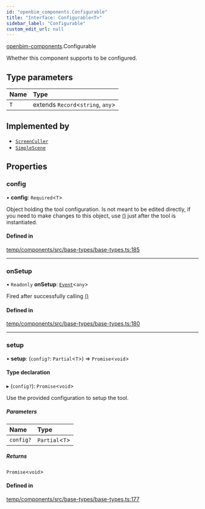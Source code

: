 ```yaml
---
id: "openbim_components.Configurable"
title: "Interface: Configurable<T>"
sidebar_label: "Configurable"
custom_edit_url: null
---
```


[openbim-components](../modules/openbim_components.md).Configurable

Whether this component supports to be configured.

## Type parameters

| Name | Type |
| :------ | :------ |
| `T` | extends `Record`<`string`, `any`\> |

## Implemented by

- [`ScreenCuller`](../classes/openbim_components.ScreenCuller.md)
- [`SimpleScene`](../classes/openbim_components.SimpleScene.md)

## Properties

### config

• **config**: `Required`<`T`\>

Object holding the tool configuration. Is not meant to be edited directly, if you need
to make changes to this object, use [()](openbim_components.Configurable.md#setup) just after the tool is instantiated.

#### Defined in

[temp/components/src/base-types/base-types.ts:185](https://github.com/ThatOpen/engine_components/blob/0c38d20/src/base-types/base-types.ts#L185)

___

### onSetup

• `Readonly` **onSetup**: [`Event`](../classes/openbim_components.Event.md)<`any`\>

Fired after successfully calling [()](openbim_components.Configurable.md#setup)

#### Defined in

[temp/components/src/base-types/base-types.ts:180](https://github.com/ThatOpen/engine_components/blob/0c38d20/src/base-types/base-types.ts#L180)

___

### setup

• **setup**: (`config?`: `Partial`<`T`\>) => `Promise`<`void`\>

#### Type declaration

▸ (`config?`): `Promise`<`void`\>

Use the provided configuration to setup the tool.

##### Parameters

| Name | Type |
| :------ | :------ |
| `config?` | `Partial`<`T`\> |

##### Returns

`Promise`<`void`\>

#### Defined in

[temp/components/src/base-types/base-types.ts:177](https://github.com/ThatOpen/engine_components/blob/0c38d20/src/base-types/base-types.ts#L177)
